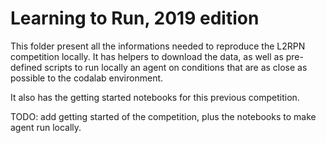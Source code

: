 # Learning to Run, 2019 edition

This folder present all the informations needed to reproduce the L2RPN competition locally. 
It has helpers to download the data, as well as pre-defined scripts to run locally an agent on
conditions that are as close as possible to the codalab environment.

It also has the getting started notebooks for this previous competition.

TODO: add getting started of the competition, plus the notebooks to make agent run locally.